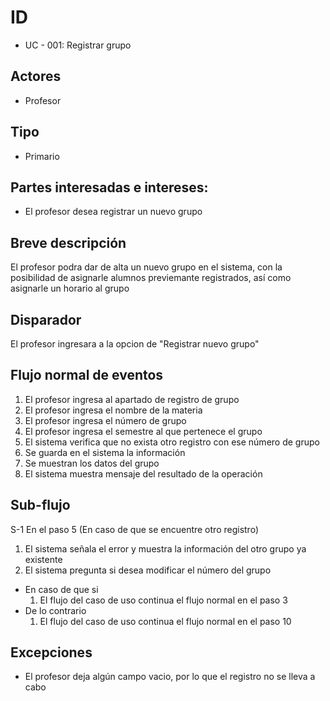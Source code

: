 # ID
 - UC - 001: Registrar grupo
   
## Actores
 * Profesor
   
## Tipo 
 * Primario

## Partes interesadas e intereses:
- El profesor desea registrar un nuevo grupo 

## Breve descripción
El profesor podra dar de alta un nuevo grupo en el sistema, con la posibilidad de asignarle alumnos previemante registrados, así como asignarle un horario al grupo

## Disparador
El profesor ingresara a la opcion de "Registrar nuevo grupo"

## Flujo normal de eventos
1. El profesor ingresa al apartado de registro de grupo
2. El profesor ingresa el nombre de la materia
3. El profesor ingresa el número de grupo
4. El profesor ingresa el semestre al que pertenece el grupo
5. El sistema verifica que no exista otro registro con ese número de grupo
6. Se guarda en el sistema la información
7. Se muestran los datos del grupo
8. El sistema muestra mensaje del resultado de la operación

## Sub-flujo
S-1 En el paso 5 (En caso de que se encuentre otro registro)
 1. El sistema señala el error y muestra la información del otro grupo ya existente
 1. El sistema pregunta si desea modificar el número del grupo
   - En caso de que si
     1. El flujo del caso de uso continua el flujo normal en el paso 3
   - De lo contrario
     1. El flujo del caso de uso continua el flujo normal en el paso 10

## Excepciones
- El profesor deja algún campo vacio, por lo que el registro no se lleva a cabo
  
